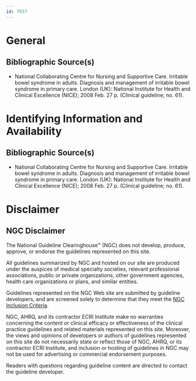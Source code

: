 ```yaml
---
id: 7037
---
```


# General

## Bibliographic Source(s)

- National Collaborating Centre for Nursing and Supportive Care. Irritable bowel syndrome in adults. Diagnosis and management of irritable bowel syndrome in primary care. London (UK): National Institute for Health and Clinical Excellence (NICE); 2008 Feb. 27 p. (Clinical guideline; no. 61).

# Identifying Information and Availability

## Bibliographic Source(s)

- National Collaborating Centre for Nursing and Supportive Care. Irritable bowel syndrome in adults. Diagnosis and management of irritable bowel syndrome in primary care. London (UK): National Institute for Health and Clinical Excellence (NICE); 2008 Feb. 27 p. (Clinical guideline; no. 61).

# Disclaimer

## NGC Disclaimer

The National Guideline Clearinghouse™ (NGC) does not develop, produce, approve, or endorse the guidelines represented on this site.

All guidelines summarized by NGC and hosted on our site are produced under the auspices of medical specialty societies, relevant professional associations, public or private organizations, other government agencies, health care organizations or plans, and similar entities.

Guidelines represented on the NGC Web site are submitted by guideline developers, and are screened solely to determine that they meet the [NGC Inclusion Criteria](/help-and-about/summaries/inclusion-criteria).

NGC, AHRQ, and its contractor ECRI Institute make no warranties concerning the content or clinical efficacy or effectiveness of the clinical practice guidelines and related materials represented on this site. Moreover, the views and opinions of developers or authors of guidelines represented on this site do not necessarily state or reflect those of NGC, AHRQ, or its contractor ECRI Institute, and inclusion or hosting of guidelines in NGC may not be used for advertising or commercial endorsement purposes.

Readers with questions regarding guideline content are directed to contact the guideline developer.

